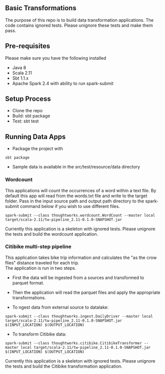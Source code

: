## Basic Transformations


The purpose of this repo is to build data transformation applications.  The code contains ignored tests.  Please unignore these tests and make them pass.  

## Pre-requisites
Please make sure you have the following installed
* Java 8
* Scala 2.11
* Sbt 1.1.x
* Apache Spark 2.4 with ability to run spark-submit

## Setup Process
* Clone the repo
* Build: sbt package
* Test: sbt test

## Running Data Apps
* Package the project with
``` 
sbt package
``` 
* Sample data is available in the src/test/resource/data directory

### Wordcount
This applications will count the occurrences of a word within a text file. By default this app will read from the words.txt file and write to the target folder.  Pass in the input source path and output path directory to the spark-submit command below if you wish to use different files. 

```
spark-submit --class thoughtworks.wordcount.WordCount --master local target/scala-2.11/tw-pipeline_2.11-0.1.0-SNAPSHOT.jar
```

Currently this application is a skeleton with ignored tests.  Please unignore the tests and build the wordcount application.

### Citibike multi-step pipeline
This application takes bike trip information and calculates the "as the crow flies" distance traveled for each trip.  
The application is run in two steps.
* First the data will be ingested from a sources and transformed to parquet format.
* Then the application will read the parquet files and apply the appropriate transformations.


* To ngest data from external source to datalake:
```
spark-submit --class thoughtworks.ingest.DailyDriver --master local target/scala-2.11/tw-pipeline_2.11-0.1.0-SNAPSHOT.jar $(INPUT_LOCATION) $(OUTPUT_LOCATION)
```

* To transform Citibike data:
```
spark-submit --class thoughtworks.citibike.CitibikeTransformer --master local target/scala-2.11/tw-pipeline_2.11-0.1.0-SNAPSHOT.jar $(INPUT_LOCATION) $(OUTPUT_LOCATION)
```

Currently this application is a skeleton with ignored tests.  Please unignore the tests and build the Citibike transformation application.